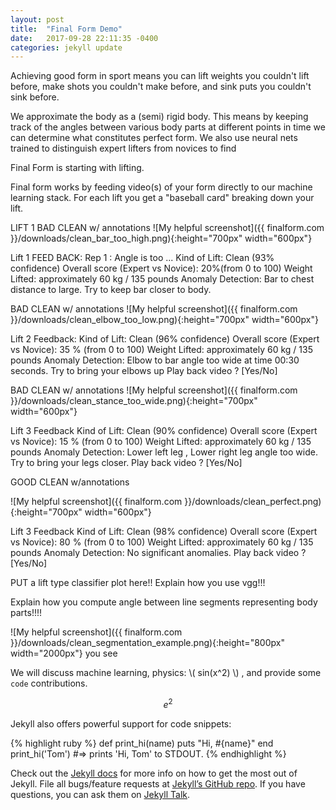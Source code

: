 ```yaml
---
layout: post
title:  "Final Form Demo"
date:   2017-09-28 22:11:35 -0400
categories: jekyll update
---
```

<script type="text/javascript"
    src="http://cdn.mathjax.org/mathjax/latest/MathJax.js?config=TeX-AMS-MML_HTMLorMML">
</script>

Achieving good form in sport means you can lift weights you couldn't lift before, make shots you couldn't make before, and sink puts you couldn't sink before.

We approximate the body as a (semi) rigid body. This means by keeping track of the angles between various body parts at different points in time we can determine what constitutes perfect form. We also use neural nets trained to distinguish expert lifters from novices to find

Final Form is starting with lifting.

Final form works by feeding video(s) of your form directly to our machine learning stack. For each lift you get a "baseball card" breaking down your lift.

LIFT 1
BAD CLEAN w/ annotations
![My helpful screenshot]({{ finalform.com }}/downloads/clean_bar_too_high.png){:height="700px" width="600px"}

Lift 1 FEED BACK:
Rep 1 :  Angle is too ...
Kind of Lift: Clean (93% confidence)
Overall score (Expert vs Novice): 20%(from 0 to 100)
Weight Lifted: approximately 60 kg / 135 pounds
Anomaly Detection: Bar to chest distance to large. Try to keep bar closer to body.

BAD CLEAN w/ annotations
![My helpful screenshot]({{ finalform.com }}/downloads/clean_elbow_too_low.png){:height="700px" width="600px"}

Lift 2 Feedback:
Kind of Lift: Clean (96% confidence)
Overall score (Expert vs Novice): 35 % (from 0 to 100)
Weight Lifted: approximately 60 kg / 135 pounds
Anomaly Detection: Elbow to bar angle too wide at time 00:30 seconds. Try to bring your elbows up
Play back video ? [Yes/No]

BAD CLEAN w/ annotations
![My helpful screenshot]({{ finalform.com }}/downloads/clean_stance_too_wide.png){:height="700px" width="600px"}

Lift 3 Feedback
Kind of Lift: Clean (90% confidence)
Overall score (Expert vs Novice): 15 % (from 0 to 100)
Weight Lifted: approximately 60 kg / 135 pounds
Anomaly Detection: Lower left leg , Lower right leg angle too wide. Try to bring your legs closer.
Play back video ? [Yes/No]

GOOD CLEAN w/annotations

![My helpful screenshot]({{ finalform.com }}/downloads/clean_perfect.png){:height="700px" width="600px"}

Lift 3 Feedback
Kind of Lift: Clean (98% confidence)
Overall score (Expert vs Novice): 80 % (from 0 to 100)
Weight Lifted: approximately 60 kg / 135 pounds
Anomaly Detection: No significant anomalies.
Play back video ? [Yes/No]


PUT a lift type classifier plot here!!
Explain how you use vgg!!!

Explain how you compute angle between line segments representing body parts!!!!

![My helpful screenshot]({{ finalform.com }}/downloads/clean_segmentation_example.png){:height="800px" width="2000px"} you see


We will discuss machine learning, physics: \\( sin(x^2) \\) , and provide some  `code` contributions.

$$ e^2 $$

Jekyll also offers powerful support for code snippets:

{% highlight ruby %}
def print_hi(name)
  puts "Hi, #{name}"
end
print_hi('Tom')
#=> prints 'Hi, Tom' to STDOUT.
{% endhighlight %}

Check out the [Jekyll docs][jekyll-docs] for more info on how to get the most out of Jekyll. File all bugs/feature requests at [Jekyll’s GitHub repo][jekyll-gh]. If you have questions, you can ask them on [Jekyll Talk][jekyll-talk].

[jekyll-docs]: https://jekyllrb.com/docs/home
[jekyll-gh]:   https://github.com/jekyll/jekyll
[jekyll-talk]: https://talk.jekyllrb.com/
